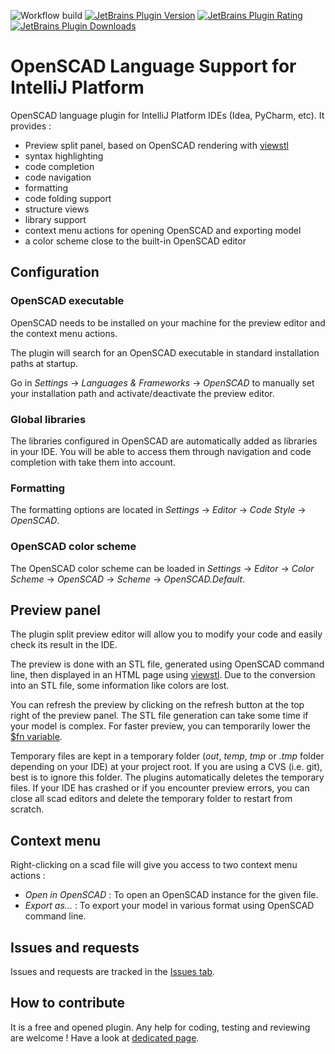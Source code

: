 ![Workflow build](https://github.com/ldenisey/idea-openscad/workflows/Java%20CI/badge.svg)
[![JetBrains Plugin Version](https://img.shields.io/jetbrains/plugin/v/11198-openscad-language-support?label=Latest%20Plugin%20Release)](https://plugins.jetbrains.com/plugin/11198-openscad-language-support/versions)
[![JetBrains Plugin Rating](https://img.shields.io/jetbrains/plugin/r/rating/11198-openscad-language-support)](https://plugins.jetbrains.com/plugin/11198-openscad-language-support/reviews)
[![JetBrains Plugin Downloads](https://img.shields.io/jetbrains/plugin/d/11198-openscad-language-support)](https://plugins.jetbrains.com/plugin/11198-openscad-language-support)

# OpenSCAD Language Support for IntelliJ Platform

OpenSCAD language plugin for IntelliJ Platform IDEs (Idea, PyCharm, etc). It provides :

* Preview split panel, based on OpenSCAD rendering with [viewstl](https://github.com/omrips/viewstl)
* syntax highlighting
* code completion
* code navigation
* formatting
* code folding support
* structure views
* library support
* context menu actions for opening OpenSCAD and exporting model
* a color scheme close to the built-in OpenSCAD editor

## Configuration

### OpenSCAD executable

OpenSCAD needs to be installed on your machine for the preview editor and the context menu actions.

The plugin will search for an OpenSCAD executable in standard installation paths at startup.

Go in *Settings* -> *Languages & Frameworks* -> *OpenSCAD* to manually set your installation path and activate/deactivate the preview editor.

### Global libraries

The libraries configured in OpenSCAD are automatically added as libraries in your IDE.
You will be able to access them through navigation and code completion with take them into account.

### Formatting

The formatting options are located in *Settings* -> *Editor* -> *Code Style* -> *OpenSCAD*.

### OpenSCAD color scheme

The OpenSCAD color scheme can be loaded in *Settings* -> *Editor* -> *Color Scheme* -> *OpenSCAD* -> *Scheme* -> *OpenSCAD.Default*.

## Preview panel

The plugin split preview editor will allow you to modify your code and easily check its result in the IDE.

The preview is done with an STL file, generated using OpenSCAD command line, then displayed in an HTML page using [viewstl](https://github.com/omrips/viewstl).
Due to the conversion into an STL file, some information like colors are lost.

You can refresh the preview by clicking on the refresh button at the top right of the preview panel.
The STL file generation can take some time if your model is complex. For faster preview,
you can temporarily lower the [$fn variable](https://en.wikibooks.org/wiki/OpenSCAD_User_Manual/Other_Language_Features#.24fa.2C_.24fs_and_.24fn).

Temporary files are kept in a temporary folder (*out*, *temp*, *tmp* or *.tmp* folder depending on your IDE) at your project root.
If you are using a CVS (i.e. git), best is to ignore this folder.
The plugins automatically deletes the temporary files. If your IDE has crashed or if you encounter preview errors, you can close all scad editors and
delete the temporary folder to restart from scratch.

## Context menu

Right-clicking on a scad file will give you access to two context menu actions :

* *Open in OpenSCAD* : To open an OpenSCAD instance for the given file.
* *Export as...* : To export your model in various format using OpenSCAD command line.

## Issues and requests

Issues and requests are tracked in the [Issues tab](https://github.com/ldenisey/idea-openscad/issues).

## How to contribute

It is a free and opened plugin. Any help for coding, testing and reviewing are welcome !
Have a look at [dedicated page](CONTRIBUTING.md).